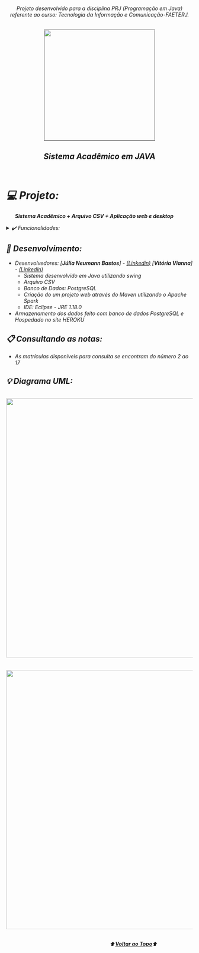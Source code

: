 <div align="center">
<i><h6>Projeto desenvolvido para a disciplina PRJ (Programação em Java) referente ao curso: Tecnologia da Informação e Comunicação-FAETERJ.
</div>
<a name="back-to-top">

<p align="center">
  <a href="">
    <img width="300px" src="" alt="">
   </a>
</p>

 <p>
    <h2 align="center">
 Sistema Acadêmico em JAVA
  </h2>
  </p> 
  </br>

# 💻 Projeto:
&nbsp;&nbsp;&nbsp;&nbsp;&nbsp;&nbsp;**Sistema Acadêmico + Arquivo CSV + Aplicação web e desktop**  

<details>
  <summary>✔️ Funcionalidades:</summary>
      <p align="justify">
      - Visualizar notas na web<br>
      - Criar atividade no desktop<br>
      - Manipular um arquivo CSV <br>
      - Lançar notas no arquivo CSV<br>
      
     
  </details>

##     
  
## 🌱 Desenvolvimento:
- Desenvolvedores: [**Júlia Neumann Bastos**] - [(*Linkedin*)](https://www.linkedin.com/in/júlia-neumann/)
                   [**Vitória Vianna**] - [(*Linkedin*)](https://www.linkedin.com/in/vitoriavq/)
  <br>
  - Sistema desenvolvido em Java utilizando swing 
  - Arquivo CSV
  - Banco de Dados: PostgreSQL
  - Criação do um projeto web através do Maven utilizando o Apache Spark
  - IDE: Eclipse - JRE 1.18.0
 - *Armazenamento dos dados feito com banco de dados PostgreSQL e Hospedado no site HEROKU*

## 
  
## 📋 Consultando as notas:
  - As matrículas disponíveis para consulta se encontram do número 2 ao 17
  
## 
 
## 💡 Diagrama UML:
  
<br>

<div align="center">
<img src="https://user-images.githubusercontent.com/91341760/144952695-4c2f7218-5db4-480a-8846-7b7fbe896ae8.png" width="700px" />
</div>
  
<br>
<br>
  
<div align="center">
<img src="https://user-images.githubusercontent.com/91341760/144952738-afd0223f-834e-4e3d-b881-09f4a75eb422.png" width="700px" />
</div>

<br> 

</p>

&emsp;&emsp;&emsp;&emsp;&emsp;&emsp;&emsp;&emsp;&emsp;&emsp;&emsp;&emsp;&emsp;&emsp;&emsp;&emsp;&emsp;&emsp;&emsp;&emsp;⬆️[**Voltar ao Topo**](#back-to-top)⬆️

